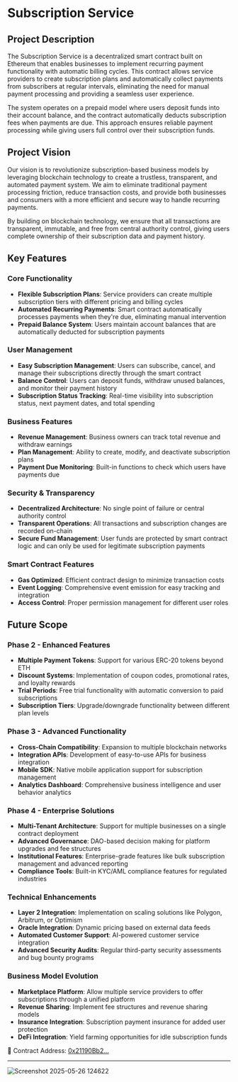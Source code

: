 # Subscription Service

## Project Description

The Subscription Service is a decentralized smart contract built on Ethereum that enables businesses to implement recurring payment functionality with automatic billing cycles. This contract allows service providers to create subscription plans and automatically collect payments from subscribers at regular intervals, eliminating the need for manual payment processing and providing a seamless user experience.

The system operates on a prepaid model where users deposit funds into their account balance, and the contract automatically deducts subscription fees when payments are due. This approach ensures reliable payment processing while giving users full control over their subscription funds.

## Project Vision

Our vision is to revolutionize subscription-based business models by leveraging blockchain technology to create a trustless, transparent, and automated payment system. We aim to eliminate traditional payment processing friction, reduce transaction costs, and provide both businesses and consumers with a more efficient and secure way to handle recurring payments.

By building on blockchain technology, we ensure that all transactions are transparent, immutable, and free from central authority control, giving users complete ownership of their subscription data and payment history.

## Key Features

### Core Functionality
- **Flexible Subscription Plans**: Service providers can create multiple subscription tiers with different pricing and billing cycles
- **Automated Recurring Payments**: Smart contract automatically processes payments when they're due, eliminating manual intervention
- **Prepaid Balance System**: Users maintain account balances that are automatically deducted for subscription payments

### User Management
- **Easy Subscription Management**: Users can subscribe, cancel, and manage their subscriptions directly through the smart contract
- **Balance Control**: Users can deposit funds, withdraw unused balances, and monitor their payment history
- **Subscription Status Tracking**: Real-time visibility into subscription status, next payment dates, and total spending

### Business Features
- **Revenue Management**: Business owners can track total revenue and withdraw earnings
- **Plan Management**: Ability to create, modify, and deactivate subscription plans
- **Payment Due Monitoring**: Built-in functions to check which users have payments due

### Security & Transparency
- **Decentralized Architecture**: No single point of failure or central authority control
- **Transparent Operations**: All transactions and subscription changes are recorded on-chain
- **Secure Fund Management**: User funds are protected by smart contract logic and can only be used for legitimate subscription payments

### Smart Contract Features
- **Gas Optimized**: Efficient contract design to minimize transaction costs
- **Event Logging**: Comprehensive event emission for easy tracking and integration
- **Access Control**: Proper permission management for different user roles

## Future Scope

### Phase 2 - Enhanced Features
- **Multiple Payment Tokens**: Support for various ERC-20 tokens beyond ETH
- **Discount Systems**: Implementation of coupon codes, promotional rates, and loyalty rewards
- **Trial Periods**: Free trial functionality with automatic conversion to paid subscriptions
- **Subscription Tiers**: Upgrade/downgrade functionality between different plan levels

### Phase 3 - Advanced Functionality
- **Cross-Chain Compatibility**: Expansion to multiple blockchain networks
- **Integration APIs**: Development of easy-to-use APIs for business integration
- **Mobile SDK**: Native mobile application support for subscription management
- **Analytics Dashboard**: Comprehensive business intelligence and user behavior analytics

### Phase 4 - Enterprise Solutions
- **Multi-Tenant Architecture**: Support for multiple businesses on a single contract deployment
- **Advanced Governance**: DAO-based decision making for platform upgrades and fee structures
- **Institutional Features**: Enterprise-grade features like bulk subscription management and advanced reporting
- **Compliance Tools**: Built-in KYC/AML compliance features for regulated industries

### Technical Enhancements
- **Layer 2 Integration**: Implementation on scaling solutions like Polygon, Arbitrum, or Optimism
- **Oracle Integration**: Dynamic pricing based on external data feeds
- **Automated Customer Support**: AI-powered customer service integration
- **Advanced Security Audits**: Regular third-party security assessments and bug bounty programs

### Business Model Evolution
- **Marketplace Platform**: Allow multiple service providers to offer subscriptions through a unified platform
- **Revenue Sharing**: Implement fee structures and revenue sharing models
- **Insurance Integration**: Subscription payment insurance for added user protection
- **DeFi Integration**: Yield farming opportunities for idle subscription funds

🔗 Contract Address: [0x21190Bb2...](https://etherscan.io/address/0x21190Bb2CAE14C01Dd2fC99Eef5b589ec17f8979)

---



![Screenshot 2025-05-26 124622](https://github.com/user-attachments/assets/c6be1012-310f-4141-a263-d8084736eda9)
